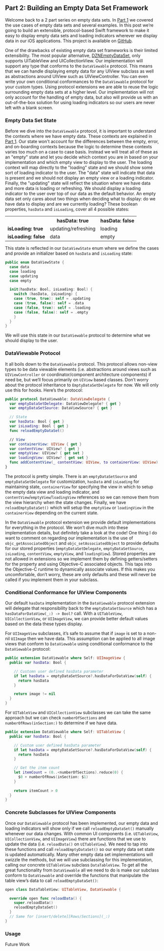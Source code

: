 

## Part 2: Building an Empty Data Set Framework
Welcome back to a 2 part series on empty data sets. In [Part 1](part_1.md) we covered the use cases of empty data sets and several examples. In this post we’re going to build an extensible, protocol-based Swift framework to make it easy to display empty data sets and loading indicators wherever we display data in our iOS applications. This project is available on [GitHub](https://github.com/imaccallum/DataViewable/).

One of the drawbacks of existing empty data set frameworks is their limited extensibility. The most popular alternative, [DZNEmptyDataSet](https://github.com/dzenbot/DZNEmptyDataSet), only supports UITableView and UICollectionView. Our implementation will support any type that conforms to the `DataViewable` protocol. This means that we can handle displaying empty data for any UIView subclass as well as abstractions around UIView such as UIViewController. You can even write your own conditional conformances to the `DataViewable` protocol for your custom types. Using protocol extensions we are able to reuse the logic surrounding empty data sets at a higher level. Our implementation will not only account for the handling of empty data, but also will provide us with an out-of-the-box solution for using loading indicators so our users are never left with a blank screen.


### Empty Data Set State
Before we dive into the `DataViewable` protocol, it is important to understand the contexts where we have empty data. These contexts are explained in [Part 1](part_1.md). Our state won't account for the differences between the empty, error, and on-boarding contexts because the logic to determine these contexts varies too much on a case to case basis. Instead we will treat all of these as an "empty" state and let you decide which context you are in based on your implementation and which empty view to display to the user. The loading context will map directly to the "loading" state and we should show some sort of loading indicator to the user. The "data" state will indicate that data is present and we should not display an empty view or a loading indicator. Finally, the "updating" state will reflect the situation where we have data and more data is loading or refreshing. We should display a loading indicator to the user over top of our data as the default behavior. An empty data set only cares about two things when deciding what to display: do we have data to display and are we currently loading? These boolean properties, `hasData` and `isLoading`, cover all 4 possible states:

<table align="center" style="margin: 0px auto;">
  <tr>
    <th></th>
    <th><b>hasData: true</b></th>
    <th><b>hasData: false</b></th>
  </tr>
  <tr>
    <td><b>isLoading: true</b></td>
    <td>updating/refreshing</td>
    <td>loading</td>
  </tr>
  <tr>
    <td><b>isLoading: false</b></td>
    <td>data</td>
    <td>empty</td>
  </tr>
</table>

  
This state is reflected in our `DataViewState` enum where we define the cases and provide an initializer based on `hasData` and `isLoading` state:

```swift
public enum DataViewState {
  case data
  case loading
  case updating
  case empty

  init(hasData: Bool, isLoading: Bool) {
    switch (hasData, isLoading) {
    case (true, true): self = .updating
    case (true, false): self = .data
    case (false, true): self = .loading
    case (false, false): self = .empty
    }
  }
}
```

We will use this state in our `DataViewable` protocol to determine what we should display to the user.


### DataViewable Protocol
It all boils down to the `DataViewable` protocol. This protocol allows non-view types to be data viewable elements (i.e. abstractions around views such as `UIViewController` or coordinator/component architecture components) if need be, but we’ll focus primarily on `UIView` based classes. Don’t worry about the protocol inheritance to `EmptyDataSetDelegate` for now. We will only use this for hooks. Here’s the protocol:

```swift
public protocol DataViewable: DataViewDelegate {
  var emptyDataSetDelegate: DataViewDelegate? { get }
  var emptyDataSetSource: DataViewSource? { get }

  // State
  var hasData: Bool { get }
  var isLoading: Bool { get }
  func reloadEmptyDataSet()

  // View
  var containerView: UIView { get }
  var contentView: UIView? { get }
  var emptyView: UIView? { get set }
  var loadingView: UIView? { get set }
  func addContentView(_ contentView: UIView, to containerView: UIView)
}
```

The protocol is pretty simple. There is an `emptyDataSetSource` and `emptyDataSetDelegate` for customization, `hasData` and `isLoading` for maintaining state, `containerView` for specifying the view in which to setup the empty data view and loading indicator, and `contentView`/`emptyView`/`loadingView` references so we can remove them from the view hierarchy when the state changes. Finally, we have `reloadEmptyDataSet()` which will setup the `emptyView` or `loadingView` in the `containerView` depending on the current state.

In the `DataViewable` protocol extension we provide default implementations for everything in the protocol. We won’t dive much into these implementation details, but definitely take a look at the code! One thing I do want to comment on regarding our implementation is the use of  `objc_getAssociatedObject` and `objc_setAssociatedObject` to provide defaults for our stored properties (`emptyDataSetDelegate`, `emptyDataSetSource`, `isLoading`, `contentView`, `emptyView`, and `loadingView`). Stored properties are not allowed in extensions so we implement them by defining getters/setters for the property and using Objective-C associated objects. This taps into the Objective-C runtime to dynamically associate values. If this makes you uncomfortable, don’t worry, these are only defaults and these will never be called if you implement them in your subclass. 

### Conditional Conformance for UIView Components
Our default `hasData` implementation in the `DataViewable` protocol extension will delegate that responsibility back to the `emptyDataSetSource` which has a `hasDataForDataView(_:) -> Bool?` call. With a `UITableView`, `UICollectionView`, or `UIImageView`, we can provide better default values based on the data these types display.

For `UIImageView` subclasses, it’s safe to assume that if `image` is set to a non-nil `UIImage` then we have data. This assumption can be applied to all image views that conform to `DataViewable` using conditional conformance to the `DataViewable` protocol:
```swift
public extension DataViewable where Self: UIImageView {
  public var hasData: Bool {

    // Customn user defined hasData parameter
    if let hasData = emptyDataSetSource?.hasDataForDataView(self) {
      return hasData
    }

    return image != nil
  }
}
```

For `UITableView` and `UICollectionView` subclasses we can take the same approach but we can check `numberOfSections` and `numberOfRows(inSection:)` to determine if we have data.

```swift
public extension DataViewable where Self: UITableView {
  public var hasData: Bool {

    // Custom user defined hasData parameter
    if let hasData = emptyDataSetSource?.hasDataForDataView(self) {
      return hasData
    }

    // Get the item count
    let itemCount = (0..<numberOfSections).reduce(0) {
      $0 + numberOfRows(inSection: $1)
    }
    
    return itemCount > 0
  }
}
```

### Concrete Subclasses for UIView Components
Once our `DataViewable` protocol has been implemented, our empty data and loading indicators will show only if we call `reloadEmptyDataSet()` manually whenever our data changes. With common UI components (i.e. `UITableView`, `UICollectionView`, and `UIImageView`) there are functions that we use to update the data (i.e. `reloadData()` on `UITableView`). We need to tap into these functions and call `reloadEmptyDataSet()` so our empty data set state is updated automatically. Many other empty data set implementations will swizzle the methods, but we will use subclassing for this implementation, calling our concrete `UITableView` subclass `DataTableView`. To get all the great functionality from `DataViewable` all we need to do is make our subclass conform to `DataViewable` and override the functions that manipulate the table view’s data to call `reloadEmptyDataSet()`:

```swift
open class DataTableView: UITableView, DataViewable {

  override open func reloadData() {
    super.reloadData()
    reloadEmptyDataSet()
  }
  // Same for [insert/delete][Rows/Sections](_:)
}
```

### Usage




Future Work 

